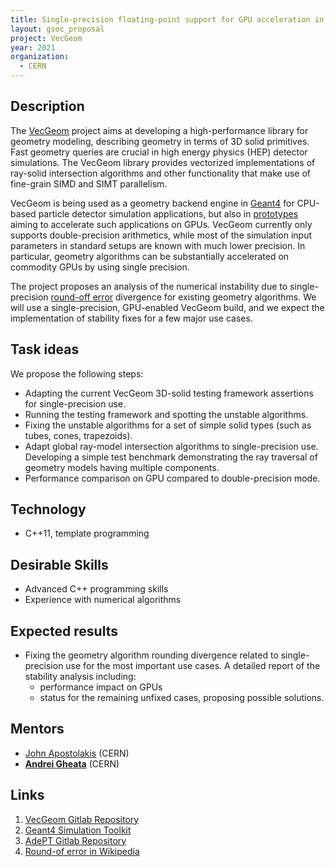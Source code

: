 ```yaml
---
title: Single-precision floating-point support for GPU acceleration in VecGeom
layout: gsoc_proposal
project: VecGeom
year: 2021
organization:
  - CERN
---
```


## Description

The [VecGeom][1] project aims at developing a high-performance library for
geometry modeling, describing geometry in terms of 3D solid primitives. Fast
geometry queries are crucial in high energy physics (HEP) detector simulations.
The VecGeom library provides vectorized implementations of ray-solid
intersection algorithms and other functionality that make use of fine-grain SIMD
and SIMT parallelism.

VecGeom is being used as a geometry backend engine in [Geant4][2] for CPU-based
particle detector simulation applications, but also in [prototypes][3] aiming to
accelerate such applications on GPUs. VecGeom currently only supports
double-precision arithmetics, while most of the simulation input parameters in
standard setups are known with much lower precision. In particular, geometry
algorithms can be substantially accelerated on commodity GPUs by using single
precision.

The project proposes an analysis of the numerical instability due to
single-precision [round-off error][4] divergence for existing geometry
algorithms. We will use a single-precision, GPU-enabled VecGeom build, and we
expect the implementation of stability fixes for a few major use cases.

## Task ideas

We propose the following steps:

- Adapting the current VecGeom 3D-solid testing framework assertions for
  single-precision use.
- Running the testing framework and spotting the unstable algorithms.
- Fixing the unstable algorithms for a set of simple solid types (such as tubes,
  cones, trapezoids).
- Adapt global ray-model intersection algorithms to single-precision use.
  Developing a simple test benchmark demonstrating the ray traversal of geometry
  models having multiple components.
- Performance comparison on GPU compared to double-precision mode.

## Technology

- C++11, template programming

## Desirable Skills

- Advanced C++ programming skills
- Experience with numerical algorithms

## Expected results

- Fixing the geometry algorithm rounding divergence related to single-precision
  use for the most important use cases. A detailed report of the stability
  analysis including:
  - performance impact on GPUs
  - status for the remaining unfixed cases, proposing possible solutions.

## Mentors

- [John Apostolakis](mailto:john.apostolakis@cern.ch) (CERN)
- **[Andrei Gheata](mailto:andrei.gheata@cern.ch)** (CERN)

## Links

1.  [VecGeom Gitlab Repository][1]
2.  [Geant4 Simulation Toolkit][2]
3.  [AdePT Gitlab Repository][3]
4.  [Round-of error in Wikipedia][4]

[1]: https://gitlab.cern.ch/VecGeom/VecGeom
[2]: https://geant4.web.cern.ch
[3]: https://github.com/apt-sim/AdePT
[4]: https://en.wikipedia.org/wiki/Round-off_error
